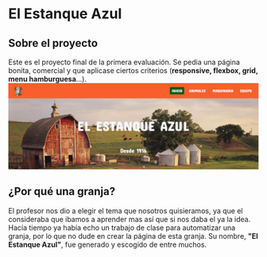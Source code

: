 # El Estanque Azul

## Sobre el proyecto
Este es el proyecto final de la primera evaluación. Se pedia una página bonita, comercial y que aplicase ciertos criterios (**responsive, flexbox, grid, menu hamburguesa**...).
![](imagenes/preview.png)
## ¿Por qué una granja?
El profesor nos dio a elegir el tema que nosotros quisieramos, ya que el consideraba que ibamos a aprender mas así que si nos daba el ya la idea. Hacía tiempo ya había echo un trabajo de clase para automatizar una granja, por lo que no dude en crear la página de esta granja. Su nombre, **"El Estanque Azul"**, fue generado y escogido de entre muchos.
